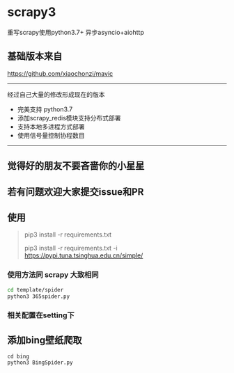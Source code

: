 # scrapy3
重写scrapy使用python3.7+ 异步asyncio+aiohttp


## 基础版本来自
https://github.com/xiaochonzi/mavic

---
经过自己大量的修改形成现在的版本
- 完美支持 python3.7 
- 添加scrapy_redis模块支持分布式部署
- 支持本地多进程方式部署
- 使用信号量控制协程数目
 
---
## 觉得好的朋友不要吝啬你的小星星

## 若有问题欢迎大家提交issue和PR 

## 使用 
> pip3 install -r requirements.txt
> 
>pip3 install -r requirements.txt -i https://pypi.tuna.tsinghua.edu.cn/simple/

### 使用方法同 scrapy 大致相同

``` bash
cd template/spider
python3 365spider.py

```

### 相关配置在setting下


## 添加bing壁纸爬取
```shell script
cd bing
python3 BingSpider.py

```
